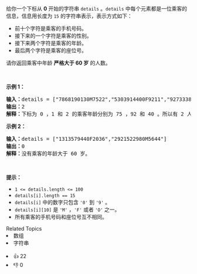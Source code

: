 <p>给你一个下标从 <strong>0</strong>&nbsp;开始的字符串&nbsp;<code>details</code>&nbsp;。<code>details</code>&nbsp;中每个元素都是一位乘客的信息，信息用长度为 <code>15</code>&nbsp;的字符串表示，表示方式如下：</p>

<ul> 
 <li>前十个字符是乘客的手机号码。</li> 
 <li>接下来的一个字符是乘客的性别。</li> 
 <li>接下来两个字符是乘客的年龄。</li> 
 <li>最后两个字符是乘客的座位号。</li> 
</ul>

<p>请你返回乘客中年龄 <strong>严格大于 60 岁</strong>&nbsp;的人数。</p>

<p>&nbsp;</p>

<p><strong>示例 1：</strong></p>

<pre>
<b>输入：</b>details = ["7868190130M7522","5303914400F9211","9273338290F4010"]
<b>输出：</b>2
<b>解释：</b>下标为 0 ，1 和 2 的乘客年龄分别为 75 ，92 和 40 。所以有 2 人年龄大于 60 岁。
</pre>

<p><strong>示例 2：</strong></p>

<pre>
<b>输入：</b>details = ["1313579440F2036","2921522980M5644"]
<b>输出：</b>0
<b>解释：</b>没有乘客的年龄大于 60 岁。
</pre>

<p>&nbsp;</p>

<p><strong>提示：</strong></p>

<ul> 
 <li><code>1 &lt;= details.length &lt;= 100</code></li> 
 <li><code>details[i].length == 15</code></li> 
 <li><code>details[i]</code>&nbsp;中的数字只包含&nbsp;<code>'0'</code>&nbsp;到&nbsp;<code>'9'</code>&nbsp;。</li> 
 <li><code>details[i][10]</code>&nbsp;是 <code>'M'</code>&nbsp;，<code>'F'</code>&nbsp;或者&nbsp;<code>'O'</code>&nbsp;之一。</li> 
 <li>所有乘客的手机号码和座位号互不相同。</li> 
</ul>

<div><div>Related Topics</div><div><li>数组</li><li>字符串</li></div></div><br><div><li>👍 22</li><li>👎 0</li></div>